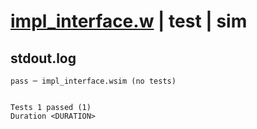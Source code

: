 # [impl_interface.w](../../../../../examples/tests/valid/impl_interface.w) | test | sim

## stdout.log
```log
pass ─ impl_interface.wsim (no tests)
 
 
Tests 1 passed (1)
Duration <DURATION>
```

